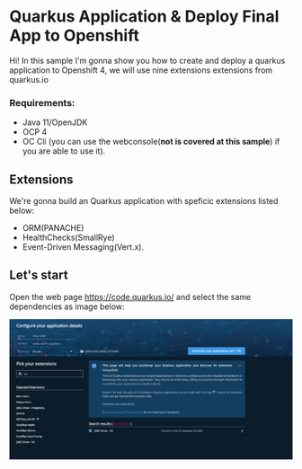 # Quarkus Application & Deploy Final App to Openshift

Hi! In this sample I'm gonna show you how to create and deploy a quarkus application to Openshift 4, we will use nine extensions extensions from quarkus.io

### Requirements:

 -  Java 11/OpenJDK
-   OCP 4
-   OC Cli (you can use the webconsole(**not is covered at this sample**) if you are able to use it).

## Extensions

We're gonna build an Quarkus application with speficic extensions listed below:

-   ORM(PANACHE)
-   HealthChecks(SmallRye)
-   Event-Driven Messaging(Vert.x).




## Let's start

Open the web page https://code.quarkus.io/ and select the same dependencies as image below:

![alt text](https://github.com/rafamqrs/quarkus-ocp/blob/main/quarkus-dependencies.png)

